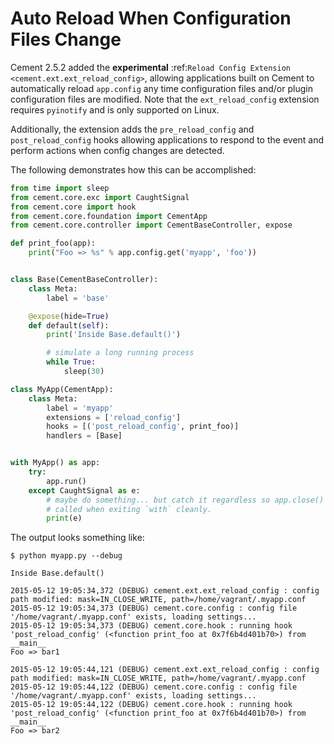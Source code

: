 Auto Reload When Configuration Files Change
==============================================================================

Cement 2.5.2 added the **experimental**
:ref:`Reload Config Extension <cement.ext.ext_reload_config>`, allowing
applications built on Cement to automatically reload `app.config` any time
configuration files and/or plugin configuration files are modified.  Note that
the `ext_reload_config` extension requires `pyinotify` and is only supported
on Linux.

Additionally, the extension adds the `pre_reload_config` and
`post_reload_config` hooks allowing applications to respond to the event and
perform actions when config changes are detected.

The following demonstrates how this can be accomplished:

```python
from time import sleep
from cement.core.exc import CaughtSignal
from cement.core import hook
from cement.core.foundation import CementApp
from cement.core.controller import CementBaseController, expose

def print_foo(app):
    print("Foo => %s" % app.config.get('myapp', 'foo'))


class Base(CementBaseController):
    class Meta:
        label = 'base'

    @expose(hide=True)
    def default(self):
        print('Inside Base.default()')

        # simulate a long running process
        while True:
            sleep(30)

class MyApp(CementApp):
    class Meta:
        label = 'myapp'
        extensions = ['reload_config']
        hooks = [('post_reload_config', print_foo)]
        handlers = [Base]


with MyApp() as app:
    try:
        app.run()
    except CaughtSignal as e:
        # maybe do something... but catch it regardless so app.close() is
        # called when exiting `with` cleanly.
        print(e)
```

The output looks something like:

```console
$ python myapp.py --debug

Inside Base.default()

2015-05-12 19:05:34,372 (DEBUG) cement.ext.ext_reload_config : config path modified: mask=IN_CLOSE_WRITE, path=/home/vagrant/.myapp.conf
2015-05-12 19:05:34,373 (DEBUG) cement.core.config : config file '/home/vagrant/.myapp.conf' exists, loading settings...
2015-05-12 19:05:34,373 (DEBUG) cement.core.hook : running hook 'post_reload_config' (<function print_foo at 0x7f6b4d401b70>) from __main__
Foo => bar1

2015-05-12 19:05:44,121 (DEBUG) cement.ext.ext_reload_config : config path modified: mask=IN_CLOSE_WRITE, path=/home/vagrant/.myapp.conf
2015-05-12 19:05:44,122 (DEBUG) cement.core.config : config file '/home/vagrant/.myapp.conf' exists, loading settings...
2015-05-12 19:05:44,122 (DEBUG) cement.core.hook : running hook 'post_reload_config' (<function print_foo at 0x7f6b4d401b70>) from __main__
Foo => bar2
```
